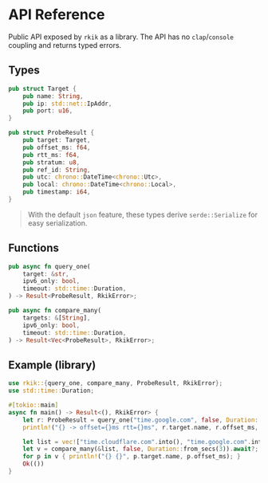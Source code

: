 # API Reference

Public API exposed by `rkik` as a library. The API has no `clap`/`console` coupling and returns typed errors.

## Types

```rust
pub struct Target {
    pub name: String,
    pub ip: std::net::IpAddr,
    pub port: u16,
}

pub struct ProbeResult {
    pub target: Target,
    pub offset_ms: f64,
    pub rtt_ms: f64,
    pub stratum: u8,
    pub ref_id: String,
    pub utc: chrono::DateTime<chrono::Utc>,
    pub local: chrono::DateTime<chrono::Local>,
    pub timestamp: i64,
}
```

> With the default `json` feature, these types derive `serde::Serialize` for easy serialization.

## Functions

```rust
pub async fn query_one(
    target: &str,
    ipv6_only: bool,
    timeout: std::time::Duration,
) -> Result<ProbeResult, RkikError>;

pub async fn compare_many(
    targets: &[String],
    ipv6_only: bool,
    timeout: std::time::Duration,
) -> Result<Vec<ProbeResult>, RkikError>;
```

## Example (library)

```rust
use rkik::{query_one, compare_many, ProbeResult, RkikError};
use std::time::Duration;

#[tokio::main]
async fn main() -> Result<(), RkikError> {
    let r: ProbeResult = query_one("time.google.com", false, Duration::from_secs(3)).await?;
    println!("{} -> offset={}ms rtt={}ms", r.target.name, r.offset_ms, r.rtt_ms);

    let list = vec!["time.cloudflare.com".into(), "time.google.com".into()];
    let v = compare_many(&list, false, Duration::from_secs(3)).await?;
    for p in v { println!("{} {}", p.target.name, p.offset_ms); }
    Ok(())
}
```
